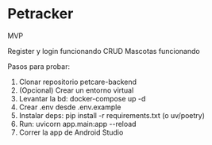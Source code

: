 # Petracker
MVP

Register y login funcionando
CRUD Mascotas funcionando

Pasos para probar:
1. Clonar repositorio petcare-backend
2. (Opcional) Crear un entorno virtual
3. Levantar la bd: docker-compose up -d
4. Crear .env desde .env.example
5. Instalar deps: pip install -r requirements.txt (o uv/poetry)
6. Run: uvicorn app.main:app --reload
7. Correr la app de Android Studio
